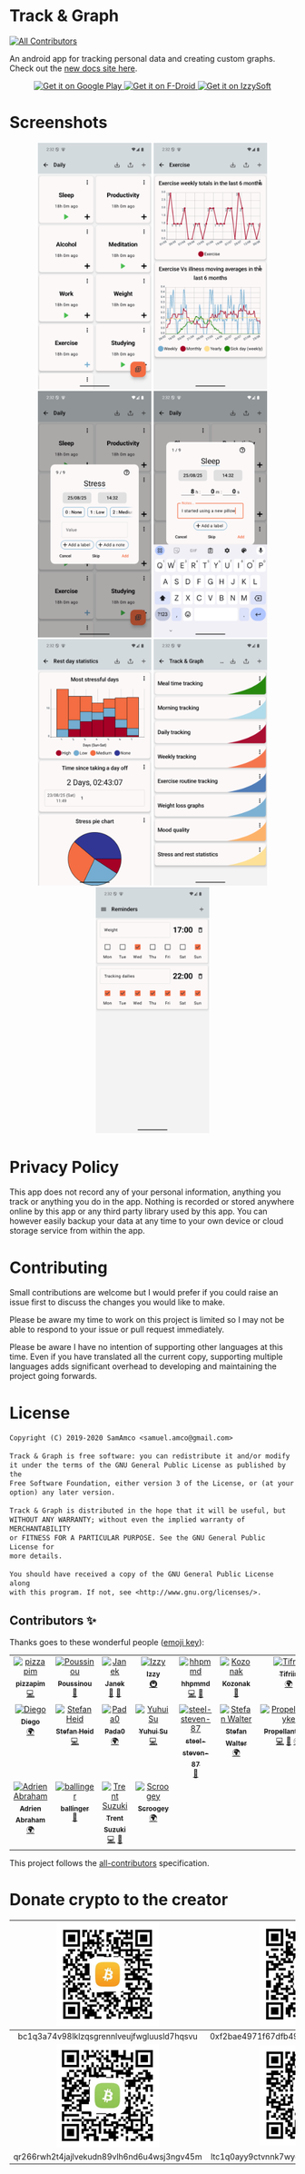 # Track & Graph
<!-- ALL-CONTRIBUTORS-BADGE:START - Do not remove or modify this section -->
[![All Contributors](https://img.shields.io/badge/all_contributors-18-orange.svg?style=flat-square)](#contributors-)
<!-- ALL-CONTRIBUTORS-BADGE:END -->
An android app for tracking personal data and creating custom graphs. Check out the [new docs site here](https://samamco.github.io/track-and-graph/).

<p align="center">
	<a href='https://play.google.com/store/apps/details?id=com.samco.trackandgraph'>
		<img alt='Get it on Google Play' src='https://play.google.com/intl/en_gb/badges/static/images/badges/en_badge_web_generic.png' height="100px" />
	</a>
	<a href='https://f-droid.org/packages/com.samco.trackandgraph/'>
		<img alt='Get it on F-Droid' src='https://fdroid.gitlab.io/artwork/badge/get-it-on.png' height="100px" />
	</a>
  <a href='https://apt.izzysoft.de/packages/com.samco.trackandgraph'>
    <img alt='Get it on IzzySoft' src='https://gitlab.com/IzzyOnDroid/repo/-/raw/master/assets/IzzyOnDroid.png' height="100px" />
  </a>
</p>

# Screenshots
<p align="center">
	<img src="./fastlane/metadata/android/en-GB/images/phoneScreenshots/1_en-GB.png" width="200px" />
	<img src="./fastlane/metadata/android/en-GB/images/phoneScreenshots/2_en-GB.png" width="200px" />
	<img src="./fastlane/metadata/android/en-GB/images/phoneScreenshots/3_en-GB.png" width="200px" />
	<img src="./fastlane/metadata/android/en-GB/images/phoneScreenshots/4_en-GB.png" width="200px" />
	<img src="./fastlane/metadata/android/en-GB/images/phoneScreenshots/5_en-GB.png" width="200px" />
	<img src="./fastlane/metadata/android/en-GB/images/phoneScreenshots/6_en-GB.png" width="200px" />
	<img src="./fastlane/metadata/android/en-GB/images/phoneScreenshots/7_en-GB.png" width="200px" />
</p>

# Privacy Policy
This app does not record any of your personal information, anything you track or anything you do in the app. Nothing is recorded or stored anywhere online by this app or any third party library used by this app. You can however easily backup your data at any time to your own device or cloud storage service from within the app.

# Contributing
Small contributions are welcome but I would prefer if you could raise an issue first to discuss the changes you would like to make. 

Please be aware my time to work on this project is limited so I may not be able to respond to your issue or pull request immediately.

Please be aware I have no intention of supporting other languages at this time. Even if you have translated all the current copy, supporting multiple languages adds significant overhead to developing and maintaining the project going forwards.

# License
    Copyright (C) 2019-2020 SamAmco <samuel.amco@gmail.com>
    
    Track & Graph is free software: you can redistribute it and/or modify
    it under the terms of the GNU General Public License as published by the
    Free Software Foundation, either version 3 of the License, or (at your
    option) any later version.
    
    Track & Graph is distributed in the hope that it will be useful, but
    WITHOUT ANY WARRANTY; without even the implied warranty of MERCHANTABILITY
    or FITNESS FOR A PARTICULAR PURPOSE. See the GNU General Public License for
    more details.
    
    You should have received a copy of the GNU General Public License along
    with this program. If not, see <http://www.gnu.org/licenses/>.

## Contributors ✨

Thanks goes to these wonderful people ([emoji key](https://allcontributors.org/docs/en/emoji-key)):

<!-- ALL-CONTRIBUTORS-LIST:START - Do not remove or modify this section -->
<!-- prettier-ignore-start -->
<!-- markdownlint-disable -->
<table>
  <tbody>
    <tr>
      <td align="center" valign="top" width="14.28%"><a href="https://github.com/pizzapim"><img src="https://avatars3.githubusercontent.com/u/23135512?v=4?s=100" width="100px;" alt="pizzapim"/><br /><sub><b>pizzapim</b></sub></a><br /><a href="https://github.com/SamAmco/track-and-graph/commits?author=pizzapim" title="Code">💻</a></td>
      <td align="center" valign="top" width="14.28%"><a href="https://github.com/Poussinou"><img src="https://avatars2.githubusercontent.com/u/19646549?v=4?s=100" width="100px;" alt="Poussinou"/><br /><sub><b>Poussinou</b></sub></a><br /><a href="https://github.com/SamAmco/track-and-graph/commits?author=Poussinou" title="Documentation">📖</a></td>
      <td align="center" valign="top" width="14.28%"><a href="https://github.com/xerus2000"><img src="https://avatars3.githubusercontent.com/u/13354331?v=4?s=100" width="100px;" alt="Janek"/><br /><sub><b>Janek</b></sub></a><br /><a href="#ideas-xerus2000" title="Ideas, Planning, & Feedback">🤔</a> <a href="https://github.com/SamAmco/track-and-graph/issues?q=author%3Axerus2000" title="Bug reports">🐛</a></td>
      <td align="center" valign="top" width="14.28%"><a href="https://android.izzysoft.de/"><img src="https://avatars3.githubusercontent.com/u/6781438?v=4?s=100" width="100px;" alt="Izzy"/><br /><sub><b>Izzy</b></sub></a><br /><a href="#infra-IzzySoft" title="Infrastructure (Hosting, Build-Tools, etc)">🚇</a></td>
      <td align="center" valign="top" width="14.28%"><a href="https://github.com/hhpmmd"><img src="https://avatars0.githubusercontent.com/u/77058867?v=4?s=100" width="100px;" alt="hhpmmd"/><br /><sub><b>hhpmmd</b></sub></a><br /><a href="https://github.com/SamAmco/track-and-graph/commits?author=hhpmmd" title="Code">💻</a> <a href="https://github.com/SamAmco/track-and-graph/issues?q=author%3Ahhpmmd" title="Bug reports">🐛</a></td>
      <td align="center" valign="top" width="14.28%"><a href="https://github.com/Kozonak"><img src="https://avatars.githubusercontent.com/u/3283978?v=4?s=100" width="100px;" alt="Kozonak"/><br /><sub><b>Kozonak</b></sub></a><br /><a href="https://github.com/SamAmco/track-and-graph/issues?q=author%3AKozonak" title="Bug reports">🐛</a></td>
      <td align="center" valign="top" width="14.28%"><a href="https://github.com/tifriis208"><img src="https://avatars.githubusercontent.com/u/40381365?v=4?s=100" width="100px;" alt="Tifriis"/><br /><sub><b>Tifriis</b></sub></a><br /><a href="#translation-tifriis208" title="Translation">🌍</a></td>
    </tr>
    <tr>
      <td align="center" valign="top" width="14.28%"><a href="http://sguinetti.gitlab.io"><img src="https://avatars.githubusercontent.com/u/5572928?v=4?s=100" width="100px;" alt="Diego"/><br /><sub><b>Diego</b></sub></a><br /><a href="#translation-sguinetti" title="Translation">🌍</a></td>
      <td align="center" valign="top" width="14.28%"><a href="https://github.com/stheid"><img src="https://avatars.githubusercontent.com/u/2736207?v=4?s=100" width="100px;" alt="Stefan Heid"/><br /><sub><b>Stefan Heid</b></sub></a><br /><a href="https://github.com/SamAmco/track-and-graph/commits?author=stheid" title="Code">💻</a></td>
      <td align="center" valign="top" width="14.28%"><a href="https://github.com/Pada0"><img src="https://avatars.githubusercontent.com/u/73777780?v=4?s=100" width="100px;" alt="Pada0"/><br /><sub><b>Pada0</b></sub></a><br /><a href="#translation-Pada0" title="Translation">🌍</a></td>
      <td align="center" valign="top" width="14.28%"><a href="https://github.com/yuhuitech"><img src="https://avatars.githubusercontent.com/u/25502419?v=4?s=100" width="100px;" alt="Yuhui Su"/><br /><sub><b>Yuhui Su</b></sub></a><br /><a href="https://github.com/SamAmco/track-and-graph/commits?author=yuhuitech" title="Code">💻</a></td>
      <td align="center" valign="top" width="14.28%"><a href="https://github.com/steel-steven-87"><img src="https://avatars.githubusercontent.com/u/89798696?v=4?s=100" width="100px;" alt="steel-steven-87"/><br /><sub><b>steel-steven-87</b></sub></a><br /><a href="https://github.com/SamAmco/track-and-graph/issues?q=author%3Asteel-steven-87" title="Bug reports">🐛</a></td>
      <td align="center" valign="top" width="14.28%"><a href="https://github.com/stfnw"><img src="https://avatars.githubusercontent.com/u/28357058?v=4?s=100" width="100px;" alt="Stefan Walter"/><br /><sub><b>Stefan Walter</b></sub></a><br /><a href="#translation-stfnw" title="Translation">🌍</a></td>
      <td align="center" valign="top" width="14.28%"><a href="https://github.com/PropellantDyke"><img src="https://avatars.githubusercontent.com/u/118541570?v=4?s=100" width="100px;" alt="PropellantDyke"/><br /><sub><b>PropellantDyke</b></sub></a><br /><a href="https://github.com/SamAmco/track-and-graph/commits?author=PropellantDyke" title="Code">💻</a> <a href="#design-PropellantDyke" title="Design">🎨</a> <a href="#translation-PropellantDyke" title="Translation">🌍</a></td>
    </tr>
    <tr>
      <td align="center" valign="top" width="14.28%"><a href="https://git.dece.space/dece"><img src="https://avatars.githubusercontent.com/u/6729523?v=4?s=100" width="100px;" alt="Adrien Abraham"/><br /><sub><b>Adrien Abraham</b></sub></a><br /><a href="#translation-dece" title="Translation">🌍</a></td>
      <td align="center" valign="top" width="14.28%"><a href="https://github.com/ballinger"><img src="https://avatars.githubusercontent.com/u/1741638?v=4?s=100" width="100px;" alt="ballinger"/><br /><sub><b>ballinger</b></sub></a><br /><a href="https://github.com/SamAmco/track-and-graph/issues?q=author%3Aballinger" title="Bug reports">🐛</a></td>
      <td align="center" valign="top" width="14.28%"><a href="https://trentsuzuki.wordpress.com"><img src="https://avatars.githubusercontent.com/u/36530887?v=4?s=100" width="100px;" alt="Trent Suzuki"/><br /><sub><b>Trent Suzuki</b></sub></a><br /><a href="https://github.com/SamAmco/track-and-graph/commits?author=trentsuzuki" title="Code">💻</a> <a href="#ideas-trentsuzuki" title="Ideas, Planning, & Feedback">🤔</a></td>
      <td align="center" valign="top" width="14.28%"><a href="https://github.com/Scroogey"><img src="https://avatars.githubusercontent.com/u/139505575?v=4?s=100" width="100px;" alt="Scroogey"/><br /><sub><b>Scroogey</b></sub></a><br /><a href="#translation-Scroogey" title="Translation">🌍</a></td>
    </tr>
  </tbody>
</table>

<!-- markdownlint-restore -->
<!-- prettier-ignore-end -->

<!-- ALL-CONTRIBUTORS-LIST:END -->

This project follows the [all-contributors](https://github.com/all-contributors/all-contributors) specification.

# Donate crypto to the creator

<center>

| <img src="./image-assets/bitcoin.jpeg" width="180px" /> | <img src="./image-assets/ethereum.jpeg" width="180px" /> |
|:--:|:--:|
| bc1q3a74v98lklzqsgrennlveujfwgluusld7hqsvu | 0xf2bae4971f67dfb49a2a4a08449980657abfb965 |
| <img src="./image-assets/bitcoin-cash.jpeg" width="180px" /> | <img src="./image-assets/litecoin.jpeg" width="180px" /> |
| qr266rwh2t4jajlvekudn89vlh6nd6u4wsj3ngv45m | ltc1q0ayy9ctvnnk7wyqgmh80ujq6wry3saz9a00d28 |

</center>
